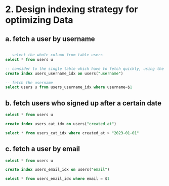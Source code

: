 # 2. Design indexing strategy for optimizing Data

## a. fetch a user by username

```sql

-- select the whole column from table users
select * from users u

-- consider to the single table which have to fetch quickly, using the individual indexing for effective result. Due to the username column needs, the indexing take the "username" column for table users.
create index users_username_idx on users("username")

-- fetch the username
select users u from users_username_idx where username=$1
```

## b. fetch users who signed up after a certain date

```sql
select * from users u

create index users_cat_idx on users("created_at")

select * from users_cat_idx where created_at > "2023-01-01"
```

## c. fetch a user by email

```sql
select * from users u

create index users_email_idx on users("email")

select * from users_email_idx where email = $1

```
